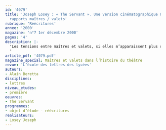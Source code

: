 ```yaml
---
id: '4079'
title: 'Joseph Losey : « The Servant ». Une version cinématographique moderne des
  rapports maîtres / valets'
rubrique: 'Réécritures'
annee: '2000'
magazine: 'n°7 1er décembre 2000'
pages: '4'
description: |-
  'Les tensions entre maîtres et valets, si elles n’apparaissent plus sous les mêmes formes qu’au XVIIIe siècle, continuent néanmoins d’exister, mais de manière de plus en plus trouble et ambiguë. Ainsi, le théâtre du XXe siècle a tout à la fois opposé et uni maître Puntila et son valet Matti (Brecht), Pozzo et Lucky (Beckett, « En attendant Godot »), Claire et Solange face à Madame (Genet, «Les Bonnes »), etc. Parallèlement, le cinéma ne pouvait pas ne pas évoquer lui aussi les rapports entre maîtres et valets. L’un des films les plus saisissants reste certainement « The Servant  » (1963) du cinéaste américain Joseph Losey.
  '
article_pdf: '4079.pdf'
magazine_special: Maîtres et valets dans l’histoire du théâtre
revue: 'L’école des lettres des lycées'
auteurs:
- Alain Beretta
disciplines:
- lettres
niveau_etudes:
- première
oeuvres:
- The Servant
programmes:
- objet d’étude - réécritures
realisateurs:
- Losey Joseph
---
```

